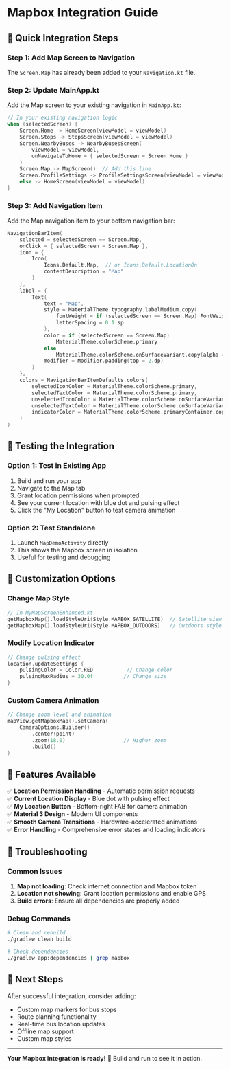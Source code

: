 # Mapbox Integration Guide

## 🚀 Quick Integration Steps

### Step 1: Add Map Screen to Navigation
The `Screen.Map` has already been added to your `Navigation.kt` file.

### Step 2: Update MainApp.kt
Add the Map screen to your existing navigation in `MainApp.kt`:

```kotlin
// In your existing navigation logic
when (selectedScreen) {
    Screen.Home -> HomeScreen(viewModel = viewModel)
    Screen.Stops -> StopsScreen(viewModel = viewModel)
    Screen.NearbyBuses -> NearbyBusesScreen(
        viewModel = viewModel,
        onNavigateToHome = { selectedScreen = Screen.Home }
    )
    Screen.Map -> MapScreen()  // Add this line
    Screen.ProfileSettings -> ProfileSettingsScreen(viewModel = viewModel)
    else -> HomeScreen(viewModel = viewModel)
}
```

### Step 3: Add Navigation Item
Add the Map navigation item to your bottom navigation bar:

```kotlin
NavigationBarItem(
    selected = selectedScreen == Screen.Map,
    onClick = { selectedScreen = Screen.Map },
    icon = { 
        Icon(
            Icons.Default.Map,  // or Icons.Default.LocationOn
            contentDescription = "Map"
        ) 
    },
    label = { 
        Text(
            text = "Map",
            style = MaterialTheme.typography.labelMedium.copy(
                fontWeight = if (selectedScreen == Screen.Map) FontWeight.SemiBold else FontWeight.Medium,
                letterSpacing = 0.1.sp
            ),
            color = if (selectedScreen == Screen.Map) 
                MaterialTheme.colorScheme.primary 
            else 
                MaterialTheme.colorScheme.onSurfaceVariant.copy(alpha = 0.7f),
            modifier = Modifier.padding(top = 2.dp)
        ) 
    },
    colors = NavigationBarItemDefaults.colors(
        selectedIconColor = MaterialTheme.colorScheme.primary,
        selectedTextColor = MaterialTheme.colorScheme.primary,
        unselectedIconColor = MaterialTheme.colorScheme.onSurfaceVariant.copy(alpha = 0.6f),
        unselectedTextColor = MaterialTheme.colorScheme.onSurfaceVariant.copy(alpha = 0.7f),
        indicatorColor = MaterialTheme.colorScheme.primaryContainer.copy(alpha = 0.25f)
    )
)
```

## 🧪 Testing the Integration

### Option 1: Test in Existing App
1. Build and run your app
2. Navigate to the Map tab
3. Grant location permissions when prompted
4. See your current location with blue dot and pulsing effect
5. Click the "My Location" button to test camera animation

### Option 2: Test Standalone
1. Launch `MapDemoActivity` directly
2. This shows the Mapbox screen in isolation
3. Useful for testing and debugging

## 🔧 Customization Options

### Change Map Style
```kotlin
// In MyMapScreenEnhanced.kt
getMapboxMap().loadStyleUri(Style.MAPBOX_SATELLITE)  // Satellite view
getMapboxMap().loadStyleUri(Style.MAPBOX_OUTDOORS)   // Outdoors style
```

### Modify Location Indicator
```kotlin
// Change pulsing effect
location.updateSettings {
    pulsingColor = Color.RED           // Change color
    pulsingMaxRadius = 30.0f          // Change size
}
```

### Custom Camera Animation
```kotlin
// Change zoom level and animation
mapView.getMapboxMap().setCamera(
    CameraOptions.Builder()
        .center(point)
        .zoom(18.0)                   // Higher zoom
        .build()
)
```

## 📱 Features Available

✅ **Location Permission Handling** - Automatic permission requests  
✅ **Current Location Display** - Blue dot with pulsing effect  
✅ **My Location Button** - Bottom-right FAB for camera animation  
✅ **Material 3 Design** - Modern UI components  
✅ **Smooth Camera Transitions** - Hardware-accelerated animations  
✅ **Error Handling** - Comprehensive error states and loading indicators  

## 🚨 Troubleshooting

### Common Issues
1. **Map not loading**: Check internet connection and Mapbox token
2. **Location not showing**: Grant location permissions and enable GPS
3. **Build errors**: Ensure all dependencies are properly added

### Debug Commands
```bash
# Clean and rebuild
./gradlew clean build

# Check dependencies
./gradlew app:dependencies | grep mapbox
```

## 🎯 Next Steps

After successful integration, consider adding:
- Custom map markers for bus stops
- Route planning functionality
- Real-time bus location updates
- Offline map support
- Custom map styles

---

**Your Mapbox integration is ready!** 🎉
Build and run to see it in action.
